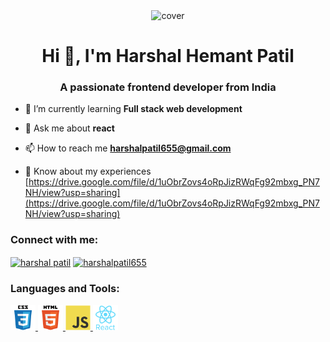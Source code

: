 <div align="center">
<img width="100%" height = "350px" src="https://raw.githubusercontent.com/rahulbanerjee26/githubProfileReadmeGenerator/main/banners/banner1.gif" alt="cover" />
</div>
<h1 align="center">Hi 👋, I'm Harshal Hemant Patil</h1>
<h3 align="center">A passionate frontend developer from India</h3>

- 🌱 I’m currently learning **Full stack web development**

- 💬 Ask me about **react**

- 📫 How to reach me **harshalpatil655@gmail.com**

- 📄 Know about my experiences [https://drive.google.com/file/d/1uObrZovs4oRpJizRWqFg92mbxg_PN7NH/view?usp=sharing](https://drive.google.com/file/d/1uObrZovs4oRpJizRWqFg92mbxg_PN7NH/view?usp=sharing)

<h3 align="left">Connect with me:</h3>
<p align="left">
<a href="https://linkedin.com/in/harshal patil" target="blank"><img align="center" src="https://raw.githubusercontent.com/rahuldkjain/github-profile-readme-generator/master/src/images/icons/Social/linked-in-alt.svg" alt="harshal patil" height="30" width="40" /></a>
<a href="https://codesandbox.com/harshalpatil655" target="blank"><img align="center" src="https://raw.githubusercontent.com/rahuldkjain/github-profile-readme-generator/master/src/images/icons/Social/codesandbox.svg" alt="harshalpatil655" height="30" width="40" /></a>
</p>

<h3 align="left">Languages and Tools:</h3>
<p align="left"> <a href="https://www.w3schools.com/css/" target="_blank" rel="noreferrer"> <img src="https://raw.githubusercontent.com/devicons/devicon/master/icons/css3/css3-original-wordmark.svg" alt="css3" width="40" height="40"/> </a> <a href="https://www.w3.org/html/" target="_blank" rel="noreferrer"> <img src="https://raw.githubusercontent.com/devicons/devicon/master/icons/html5/html5-original-wordmark.svg" alt="html5" width="40" height="40"/> </a> <a href="https://developer.mozilla.org/en-US/docs/Web/JavaScript" target="_blank" rel="noreferrer"> <img src="https://raw.githubusercontent.com/devicons/devicon/master/icons/javascript/javascript-original.svg" alt="javascript" width="40" height="40"/> </a> <a href="https://reactjs.org/" target="_blank" rel="noreferrer"> <img src="https://raw.githubusercontent.com/devicons/devicon/master/icons/react/react-original-wordmark.svg" alt="react" width="40" height="40"/> </a> </p>
